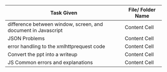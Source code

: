 
| Task Given | File/ Folder Name |
| ------------- | ------------- |
| difference between window, screen, and document in Javascript  | Content Cell  |
| JSON Problems   | Content Cell  |
| error handling to the xmlhttprequest code | Content Cell  |
| Convert the ppt into a writeup | Content Cell  |
| JS Common errors and explanations | Content Cell  |
